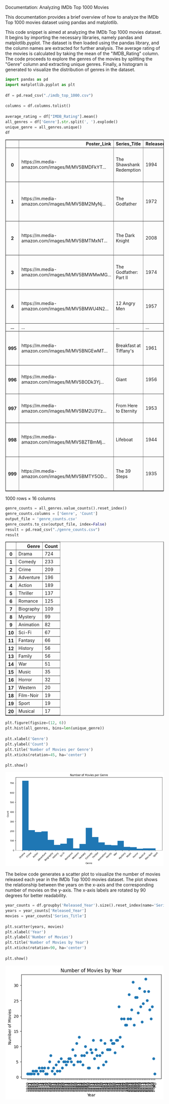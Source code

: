 
Documentation: Analyzing IMDb Top 1000 Movies

This documentation provides a brief overview of how to analyze the IMDb Top 1000 movies dataset using pandas and matplotlib.


This code snippet is aimed at analyzing the IMDb Top 1000 movies dataset. It begins by importing the necessary libraries, namely pandas and matplotlib.pyplot. The dataset is then loaded using the pandas library, and the column names are extracted for further analysis. The average rating of the movies is calculated by taking the mean of the "IMDB_Rating" column. The code proceeds to explore the genres of the movies by splitting the "Genre" column and extracting unique genres. Finally, a histogram is generated to visualize the distribution of genres in the dataset.


```python
import pandas as pd
import matplotlib.pyplot as plt

df = pd.read_csv("./imdb_top_1000.csv")

columns = df.columns.tolist()

average_rating = df["IMDB_Rating"].mean()
all_genres = df['Genre'].str.split(', ').explode()
unique_genre = all_genres.unique()
df
```




<div>
<style scoped>
    .dataframe tbody tr th:only-of-type {
        vertical-align: middle;
    }

    .dataframe tbody tr th {
        vertical-align: top;
    }

    .dataframe thead th {
        text-align: right;
    }
</style>
<table border="1" class="dataframe">
  <thead>
    <tr style="text-align: right;">
      <th></th>
      <th>Poster_Link</th>
      <th>Series_Title</th>
      <th>Released_Year</th>
      <th>Certificate</th>
      <th>Runtime</th>
      <th>Genre</th>
      <th>IMDB_Rating</th>
      <th>Overview</th>
      <th>Meta_score</th>
      <th>Director</th>
      <th>Star1</th>
      <th>Star2</th>
      <th>Star3</th>
      <th>Star4</th>
      <th>No_of_Votes</th>
      <th>Gross</th>
    </tr>
  </thead>
  <tbody>
    <tr>
      <th>0</th>
      <td>https://m.media-amazon.com/images/M/MV5BMDFkYT...</td>
      <td>The Shawshank Redemption</td>
      <td>1994</td>
      <td>A</td>
      <td>142 min</td>
      <td>Drama</td>
      <td>9.3</td>
      <td>Two imprisoned men bond over a number of years...</td>
      <td>80.0</td>
      <td>Frank Darabont</td>
      <td>Tim Robbins</td>
      <td>Morgan Freeman</td>
      <td>Bob Gunton</td>
      <td>William Sadler</td>
      <td>2343110</td>
      <td>28,341,469</td>
    </tr>
    <tr>
      <th>1</th>
      <td>https://m.media-amazon.com/images/M/MV5BM2MyNj...</td>
      <td>The Godfather</td>
      <td>1972</td>
      <td>A</td>
      <td>175 min</td>
      <td>Crime, Drama</td>
      <td>9.2</td>
      <td>An organized crime dynasty's aging patriarch t...</td>
      <td>100.0</td>
      <td>Francis Ford Coppola</td>
      <td>Marlon Brando</td>
      <td>Al Pacino</td>
      <td>James Caan</td>
      <td>Diane Keaton</td>
      <td>1620367</td>
      <td>134,966,411</td>
    </tr>
    <tr>
      <th>2</th>
      <td>https://m.media-amazon.com/images/M/MV5BMTMxNT...</td>
      <td>The Dark Knight</td>
      <td>2008</td>
      <td>UA</td>
      <td>152 min</td>
      <td>Action, Crime, Drama</td>
      <td>9.0</td>
      <td>When the menace known as the Joker wreaks havo...</td>
      <td>84.0</td>
      <td>Christopher Nolan</td>
      <td>Christian Bale</td>
      <td>Heath Ledger</td>
      <td>Aaron Eckhart</td>
      <td>Michael Caine</td>
      <td>2303232</td>
      <td>534,858,444</td>
    </tr>
    <tr>
      <th>3</th>
      <td>https://m.media-amazon.com/images/M/MV5BMWMwMG...</td>
      <td>The Godfather: Part II</td>
      <td>1974</td>
      <td>A</td>
      <td>202 min</td>
      <td>Crime, Drama</td>
      <td>9.0</td>
      <td>The early life and career of Vito Corleone in ...</td>
      <td>90.0</td>
      <td>Francis Ford Coppola</td>
      <td>Al Pacino</td>
      <td>Robert De Niro</td>
      <td>Robert Duvall</td>
      <td>Diane Keaton</td>
      <td>1129952</td>
      <td>57,300,000</td>
    </tr>
    <tr>
      <th>4</th>
      <td>https://m.media-amazon.com/images/M/MV5BMWU4N2...</td>
      <td>12 Angry Men</td>
      <td>1957</td>
      <td>U</td>
      <td>96 min</td>
      <td>Crime, Drama</td>
      <td>9.0</td>
      <td>A jury holdout attempts to prevent a miscarria...</td>
      <td>96.0</td>
      <td>Sidney Lumet</td>
      <td>Henry Fonda</td>
      <td>Lee J. Cobb</td>
      <td>Martin Balsam</td>
      <td>John Fiedler</td>
      <td>689845</td>
      <td>4,360,000</td>
    </tr>
    <tr>
      <th>...</th>
      <td>...</td>
      <td>...</td>
      <td>...</td>
      <td>...</td>
      <td>...</td>
      <td>...</td>
      <td>...</td>
      <td>...</td>
      <td>...</td>
      <td>...</td>
      <td>...</td>
      <td>...</td>
      <td>...</td>
      <td>...</td>
      <td>...</td>
      <td>...</td>
    </tr>
    <tr>
      <th>995</th>
      <td>https://m.media-amazon.com/images/M/MV5BNGEwMT...</td>
      <td>Breakfast at Tiffany's</td>
      <td>1961</td>
      <td>A</td>
      <td>115 min</td>
      <td>Comedy, Drama, Romance</td>
      <td>7.6</td>
      <td>A young New York socialite becomes interested ...</td>
      <td>76.0</td>
      <td>Blake Edwards</td>
      <td>Audrey Hepburn</td>
      <td>George Peppard</td>
      <td>Patricia Neal</td>
      <td>Buddy Ebsen</td>
      <td>166544</td>
      <td>NaN</td>
    </tr>
    <tr>
      <th>996</th>
      <td>https://m.media-amazon.com/images/M/MV5BODk3Yj...</td>
      <td>Giant</td>
      <td>1956</td>
      <td>G</td>
      <td>201 min</td>
      <td>Drama, Western</td>
      <td>7.6</td>
      <td>Sprawling epic covering the life of a Texas ca...</td>
      <td>84.0</td>
      <td>George Stevens</td>
      <td>Elizabeth Taylor</td>
      <td>Rock Hudson</td>
      <td>James Dean</td>
      <td>Carroll Baker</td>
      <td>34075</td>
      <td>NaN</td>
    </tr>
    <tr>
      <th>997</th>
      <td>https://m.media-amazon.com/images/M/MV5BM2U3Yz...</td>
      <td>From Here to Eternity</td>
      <td>1953</td>
      <td>Passed</td>
      <td>118 min</td>
      <td>Drama, Romance, War</td>
      <td>7.6</td>
      <td>In Hawaii in 1941, a private is cruelly punish...</td>
      <td>85.0</td>
      <td>Fred Zinnemann</td>
      <td>Burt Lancaster</td>
      <td>Montgomery Clift</td>
      <td>Deborah Kerr</td>
      <td>Donna Reed</td>
      <td>43374</td>
      <td>30,500,000</td>
    </tr>
    <tr>
      <th>998</th>
      <td>https://m.media-amazon.com/images/M/MV5BZTBmMj...</td>
      <td>Lifeboat</td>
      <td>1944</td>
      <td>NaN</td>
      <td>97 min</td>
      <td>Drama, War</td>
      <td>7.6</td>
      <td>Several survivors of a torpedoed merchant ship...</td>
      <td>78.0</td>
      <td>Alfred Hitchcock</td>
      <td>Tallulah Bankhead</td>
      <td>John Hodiak</td>
      <td>Walter Slezak</td>
      <td>William Bendix</td>
      <td>26471</td>
      <td>NaN</td>
    </tr>
    <tr>
      <th>999</th>
      <td>https://m.media-amazon.com/images/M/MV5BMTY5OD...</td>
      <td>The 39 Steps</td>
      <td>1935</td>
      <td>NaN</td>
      <td>86 min</td>
      <td>Crime, Mystery, Thriller</td>
      <td>7.6</td>
      <td>A man in London tries to help a counter-espion...</td>
      <td>93.0</td>
      <td>Alfred Hitchcock</td>
      <td>Robert Donat</td>
      <td>Madeleine Carroll</td>
      <td>Lucie Mannheim</td>
      <td>Godfrey Tearle</td>
      <td>51853</td>
      <td>NaN</td>
    </tr>
  </tbody>
</table>
<p>1000 rows × 16 columns</p>
</div>




```python
genre_counts = all_genres.value_counts().reset_index()
genre_counts.columns = ['Genre', 'Count']
output_file = 'genre_counts.csv'
genre_counts.to_csv(output_file, index=False)
result = pd.read_csv("./genre_counts.csv")
result
```




<div>
<style scoped>
    .dataframe tbody tr th:only-of-type {
        vertical-align: middle;
    }

    .dataframe tbody tr th {
        vertical-align: top;
    }

    .dataframe thead th {
        text-align: right;
    }
</style>
<table border="1" class="dataframe">
  <thead>
    <tr style="text-align: right;">
      <th></th>
      <th>Genre</th>
      <th>Count</th>
    </tr>
  </thead>
  <tbody>
    <tr>
      <th>0</th>
      <td>Drama</td>
      <td>724</td>
    </tr>
    <tr>
      <th>1</th>
      <td>Comedy</td>
      <td>233</td>
    </tr>
    <tr>
      <th>2</th>
      <td>Crime</td>
      <td>209</td>
    </tr>
    <tr>
      <th>3</th>
      <td>Adventure</td>
      <td>196</td>
    </tr>
    <tr>
      <th>4</th>
      <td>Action</td>
      <td>189</td>
    </tr>
    <tr>
      <th>5</th>
      <td>Thriller</td>
      <td>137</td>
    </tr>
    <tr>
      <th>6</th>
      <td>Romance</td>
      <td>125</td>
    </tr>
    <tr>
      <th>7</th>
      <td>Biography</td>
      <td>109</td>
    </tr>
    <tr>
      <th>8</th>
      <td>Mystery</td>
      <td>99</td>
    </tr>
    <tr>
      <th>9</th>
      <td>Animation</td>
      <td>82</td>
    </tr>
    <tr>
      <th>10</th>
      <td>Sci-Fi</td>
      <td>67</td>
    </tr>
    <tr>
      <th>11</th>
      <td>Fantasy</td>
      <td>66</td>
    </tr>
    <tr>
      <th>12</th>
      <td>History</td>
      <td>56</td>
    </tr>
    <tr>
      <th>13</th>
      <td>Family</td>
      <td>56</td>
    </tr>
    <tr>
      <th>14</th>
      <td>War</td>
      <td>51</td>
    </tr>
    <tr>
      <th>15</th>
      <td>Music</td>
      <td>35</td>
    </tr>
    <tr>
      <th>16</th>
      <td>Horror</td>
      <td>32</td>
    </tr>
    <tr>
      <th>17</th>
      <td>Western</td>
      <td>20</td>
    </tr>
    <tr>
      <th>18</th>
      <td>Film-Noir</td>
      <td>19</td>
    </tr>
    <tr>
      <th>19</th>
      <td>Sport</td>
      <td>19</td>
    </tr>
    <tr>
      <th>20</th>
      <td>Musical</td>
      <td>17</td>
    </tr>
  </tbody>
</table>
</div>




```python
plt.figure(figsize=(12, 6))
plt.hist(all_genres, bins=len(unique_genre))

plt.xlabel('Genre')
plt.ylabel('Count')
plt.title('Number of Movies per Genre')
plt.xticks(rotation=45, ha='center')

plt.show()


```


![png](Tasks_files/Tasks_4_0.png)


The below code generates a scatter plot to visualize the number of movies released each year in the IMDb Top 1000 movies dataset. The plot shows the relationship between the years on the x-axis and the corresponding number of movies on the y-axis. The x-axis labels are rotated by 90 degrees for better readability.


```python
year_counts = df.groupby('Released_Year').size().reset_index(name='Series_Title')
years = year_counts['Released_Year']
movies = year_counts['Series_Title']

plt.scatter(years, movies)
plt.xlabel('Year')
plt.ylabel('Number of Movies')
plt.title('Number of Movies by Year')
plt.xticks(rotation=90, ha='center')

plt.show()
```


![png](Tasks_files/Tasks_6_0.png)




